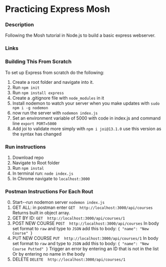 # __Practicing Express Mosh__

### __Description__
Following the Mosh tutorial in Node.js to build a basic express webserver.

### __Links__



### __Building This From Scratch__
To set up Express from scratch do the following:
1. Create a root folder and navigate into it.
2. Run `npm init`
3. Run `npm install express`
4. Create a .gitignore file with `node_modules` in it
5. Install nodemon to watch your server when you make updates with `sudo npm i -g nodemon`
6. now run the server with `nodemon index.js`
7. Set an environment variable of 5000 with code in index.js and command line `export PORT=5000`
8. Add joi to validate more simply with `npm i joi@13.1.0` use this version as the syntax has changed


### __Run instructions__

1. Download repo
2. Navigate to Root folder
3. Run `npm instal`
4. In terminal run: `node index.js`
5. In Chrome navigate to `localhost:3000`

### __Postman Instructions For Each Rout__

0. Start--run nodemon server `nodemon index.js`
1. GET ALL: in postman enter `GET  http://localhost:3000/api/courses`
    Returns built in object array.
2. GET BY ID: `GET  http://localhost:3000/api/courses/1`
3. POST NEW COURSE `POST  http://localhost:3000/api/courses`
  In body set format to `raw` and type to `JSON` add this to body:
  `{ "name": "New Course" }`
4. PUT NEW COURSE `PUT  http://localhost:3000/api/courses/1`
 In body set format to `raw` and type to `JSON` add this to body:
  `{ "name": "New Course Putted" }`
  Trigger an error by entering an ID that is not in the list
  Or by entering no name in the body
5. DELETE `DELETE  http://localhost:3000/api/courses/1`


